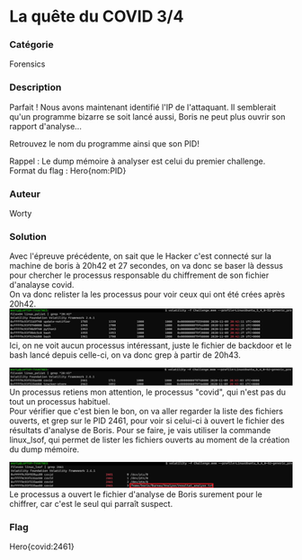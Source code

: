 # La quête du COVID 3/4

### Catégorie

Forensics

### Description

Parfait ! Nous avons maintenant identifié l'IP de l'attaquant.
Il semblerait qu'un programme bizarre se soit lancé aussi, Boris ne peut plus ouvrir son rapport d'analyse...

Retrouvez le nom du programme ainsi que son PID!

Rappel : Le dump mémoire à analyser est celui du premier challenge.
Format du flag : Hero{nom:PID}

### Auteur 

Worty

### Solution

Avec l'épreuve précédente, on sait que le Hacker c'est connecté sur la machine de boris à 20h42 et 27 secondes, on va donc se baser là dessus pour chercher le processus responsable du chiffrement de son fichier d'analayse covid.<br/>
On va donc relister la les processus pour voir ceux qui ont été crées après 20h42.<br/>
![alt](first_grep.png)
Ici, on ne voit aucun processus intéressant, juste le fichier de backdoor et le bash lancé depuis celle-ci, on va donc grep à partir de 20h43.

![alt](second_grep.png)
Un processus retiens mon attention, le processus "covid", qui n'est pas du tout un processus habituel.<br/>
Pour vérifier que c'est bien le bon, on va aller regarder la liste des fichiers ouverts, et grep sur le PID 2461, pour voir si celui-ci à ouvert le fichier des résultats d'analyse de Boris. Pour se faire, je vais utiliser la commande linux_lsof, qui permet de lister les fichiers ouverts au moment de la création du dump mémoire.

![alt](third_grep.png)
Le processus a ouvert le fichier d'analyse de Boris surement pour le chiffrer, car c'est le seul qui parraît suspect.
### Flag

Hero{covid:2461}